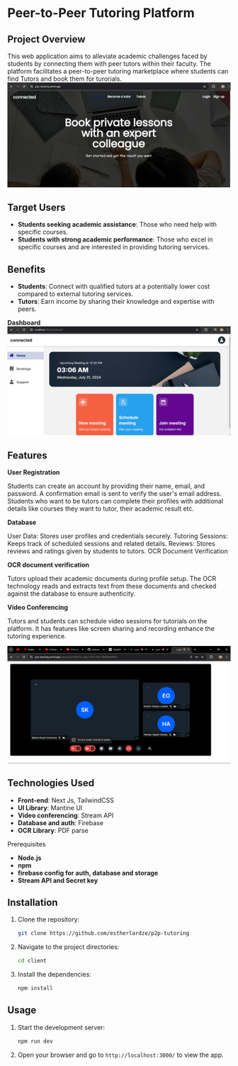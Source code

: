 # Peer-to-Peer Tutoring Platform


## Project Overview
This web application aims to alleviate academic challenges faced by students by connecting them with peer tutors within their faculty. The platform facilitates a peer-to-peer tutoring marketplace where students can find Tutors and book them for turorials.
<img src="./home.png">

## Target Users
- **Students seeking academic assistance**: Those who need help with specific courses.
- **Students with strong academic performance**: Those who excel in specific courses and are interested in providing tutoring services.

## Benefits
- **Students**: Connect with qualified tutors at a potentially lower cost compared to external tutoring services.
- **Tutors**: Earn income by sharing their knowledge and expertise with peers.

**Dashboard**
<img src="./dashboard.png">

## Features
**User Registration**

Students can create an account by providing their name, email, and password. A confirmation email is sent to verify the user's email address.
Students who want to be tutors can complete their profiles with additional details like courses they want to tutor, their academic result etc.

**Database**

User Data: Stores user profiles and credentials securely.
Tutoring Sessions: Keeps track of scheduled sessions and related details.
Reviews: Stores reviews and ratings given by students to tutors.
OCR Document Verification

**OCR document verification**

Tutors upload their academic documents during profile setup.
The OCR technology reads and extracts text from these documents and checked against the database to ensure authenticity.

**Video Conferencing**

Tutors and students can schedule video sessions for tutorials on the platform.
It has features like screen sharing and recording enhance the tutoring experience.

<img src="./video.png">


## Technologies Used
- **Front-end**: Next Js, TailwindCSS
- **UI Library**: Mantine UI
- **Video conferencing**: Stream API
- **Database and auth**: Firebase
- **OCR Library**: PDF parse

Prerequisites
- **Node.js**
- **npm**
- **firebase config for auth, database and storage** 
- **Stream API and Secret key**

## Installation

1. Clone the repository: 
   ```bash
   git clone https://github.com/estherlardze/p2p-tutoring
   ```
2. Navigate to the project directories:
   ```bash
   cd client
   ```
3. Install the dependencies:
   ```bash
   npm install
   ```

## Usage

1. Start the development server:
   ```bash
   npm run dev
   ```
2. Open your browser and go to `http://localhost:3000/` to view the app.

